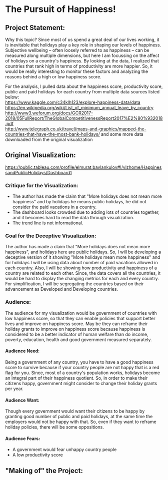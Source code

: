 # The Pursuit of Happiness!

## Project Statement: 
Why this topic? Since most of us spend a great deal of our lives working, it is inevitable that holidays play a key role in shaping our levels of happiness. Subjective wellbeing – often loosely referred to as happiness – can be measured along multiple dimensions, but here I am focussing on the affect of holidays on a country's happiness. By looking at the data, I realized that countries that rank high in terms of productivity are more happier. So, it would be really interesting to monitor these factors and analyzing the reasons behind a high or low happiness score.

For the analysis, I pulled data about the happiness score, productivity score, public and paid holidays for each country from multiple data sources listed below: <br />
https://www.kaggle.com/c34klh123/explore-happiness-data/data <br />
https://en.wikipedia.org/wiki/List_of_minimum_annual_leave_by_country <br />
http://www3.weforum.org/docs/GCR2017-2018/05FullReport/TheGlobalCompetitivenessReport2017%E2%80%932018.pdf <br />
http://www.telegraph.co.uk/travel/maps-and-graphics/mapped-the-countries-that-have-the-most-bank-holidays/  and some more data downloaded from the original visualization <br />

## Original Visualization:
https://public.tableau.com/profile/elmurat.bavlankulov#!/vizhome/HappinessandPublicHolidays/Dashboard1


### Critique for the Visualization:
* The author has made the claim that "More holidays does not mean more happiness" and by holidays he means public holidays, he did not consider the paid vacations in a country.
* The dashboard looks crowded due to adding lots of countries together, and it becomes hard to read the data through visualization.
* The trend line is not informational.


### Goal for the Deceptive Visualization:
The author has made a claim that "More holidays does not mean more happiness", and holidays here are public holidays. So, I will be developing a deceptive version of it showing "More holidays mean more happiness" and for holidays I will be using data about number of paid vacations allowed in each country. Also, I will be showing how productivity and happiness of a country are related to each other.
Since, the data covers all the countries, it would be hard to display the changing metrics for each and every country. For simplification, I will be segregating the countries based on their advancement as Developed and Developing countries.

### Audience:
The audience for my visualization would be government of countries with low happiness score, so that they can enable policies that support better lives and improve on happiness score. May be they can reframe their holiday grants to improve on happiness score because happiness is considered to be a better indicator of human welfare than do income, poverty, education, health and good government measured separately. 

#### Audience Need:
Being a government of any country, you have to have a good happiness score to survive because if your country people are not happy that is a red flag for you. Since, most of a country's population works, holidays become an integral part of their happiness quotient. So, in order to make their citizens happy, government might consider to change their holiday grants per year. 

#### Audience Want:
Though every government would want their citizens to be happy by granting good number of public and paid holidays, at the same time the employers would not be happy with that. So, even if they want to reframe holiday policies, there will be some oppositions.

#### Audience Fears:
* A government would fear unhappy country people
* A low productivity score

## "Making of" the Project:








